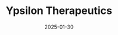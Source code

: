---  
layout: startup_page  
title: "Ypsilon Therapeutics"  
id: "ypsilontx.com"  
permalink: "/ypsilontherapeuticsypsilontx.com01302025/"  
website: "https://ypsilontx.com/"  
funding_round: "Seed"  
funding_amount: "$2.7M"  
investors: "Cancer Prevention & Research Institute of Texas (CPRIT), 82VS, Alloy Therapeutics"  
about: "Ypsilon Therapeutics is developing next-generation T-cell receptor mimic (TCRm) antibodies to treat difficult-to-treat solid tumors. Their lead program focuses on highly specific targeting of cancer cells using bispecific T cell engager molecules. This approach offers a novel method for precise and effective cancer treatment."  
markets: "Biotechnology, Oncology, Immunotherapy, Health Care, Medical, Therapeutics"  
hq: "Waltham, Massachusetts, United States"  
founded_year: ""  
linkedin: "https://www.linkedin.com/company/ypsilontx"  
twitter: ""  
instagram: ""  
facebook: ""  
crunchbase: "https://www.crunchbase.com/organization/ypsilon-therapeutics"  
pitchbook: ""  

date_display: "30-Jan-2025"  
date: "2025-01-30"

# SEO Optimization  
meta_title: "Ypsilon Therapeutics - Seed Funding ($2.7M)"  
meta_description: "Ypsilon Therapeutics, Ypsilon Therapeutics is developing next-generation T-cell receptor mimic (TCRm) antibodies to treat difficult-to-treat solid tumors. Their lead progra..."  
meta_keywords: "Ypsilon Therapeutics, Biotechnology, Oncology, Immunotherapy, Health Care, Medical, Therapeutics, Seed funding"  
canonical_url: "https://startup.projectstartups.com/ypsilontherapeuticsypsilontx.com01302025/"  
---